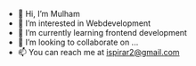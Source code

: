 - 👋 Hi, I’m Mulham
- 👀 I’m interested in Webdevelopment
- 🌱 I’m currently learning frontend development
- 💞️ I’m looking to collaborate on ...
- 📫 You can reach me at ispirar2@gmail.com

<!---
ispirar2/ispirar2 is a ✨ special ✨ repository because its `README.md` (this file) appears on your GitHub profile.
You can click the Preview link to take a look at your changes.
--->
